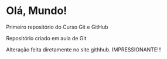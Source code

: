 # Olá, Mundo!
 Primeiro repositório do Curso Git e GitHub

 Repositório criado em aula de Git

Alteração feita diretamente no site githhub. IMPRESSIONANTE!!!
